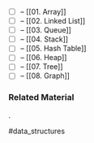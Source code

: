 - [ ] – [[01. Array]]
- [ ] – [[02. Linked List]]
- [ ] – [[03. Queue]]
- [ ] – [[04. Stack]]
- [ ] – [[05. Hash Table]]
- [ ] – [[06. Heap]]
- [ ] – [[07. Tree]]
- [ ] – [[08. Graph]]

### Related Material

.

#data_structures